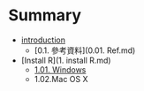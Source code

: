 # Summary

* [introduction](README.md)
   * [0.1. 參考資料](0.01. Ref.md)
* [Install R](1. install R.md)
   * [1.01. Windows](1.01.windows.md)
   * 1.02.Mac OS X


